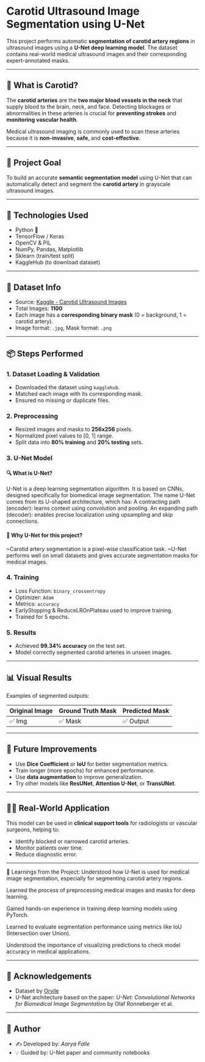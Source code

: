 
# Carotid Ultrasound Image Segmentation using U-Net

This project performs automatic **segmentation of carotid artery regions** in ultrasound images using a **U-Net deep learning model**. The dataset contains real-world medical ultrasound images and their corresponding expert-annotated masks.

---

## 🧠 What is Carotid?

The **carotid arteries** are the **two major blood vessels in the neck** that supply blood to the brain, neck, and face. Detecting blockages or abnormalities in these arteries is crucial for **preventing strokes** and **monitoring vascular health**. 

Medical ultrasound imaging is commonly used to scan these arteries because it is **non-invasive**, **safe**, and **cost-effective**.

---

## 🎯 Project Goal

To build an accurate **semantic segmentation model** using U-Net that can automatically detect and segment the **carotid artery** in grayscale ultrasound images.

---

## 🧰 Technologies Used

- Python 🐍
- TensorFlow / Keras
- OpenCV & PIL
- NumPy, Pandas, Matplotlib
- Sklearn (train/test split)
- KaggleHub (to download dataset)

---

## 📁 Dataset Info

- Source: [Kaggle - Carotid Ultrasound Images](https://www.kaggle.com/datasets/orvile/carotid-ultrasound-images)
- Total Images: **1100**
- Each image has a **corresponding binary mask** (0 = background, 1 = carotid artery).
- Image format: `.jpg`, Mask format: `.png`

---

## 📦 Steps Performed

### 1. Dataset Loading & Validation
- Downloaded the dataset using `kagglehub`.
- Matched each image with its corresponding mask.
- Ensured no missing or duplicate files.

### 2. Preprocessing
- Resized images and masks to **256x256** pixels.
- Normalized pixel values to [0, 1] range.
- Split data into **80% training** and **20% testing** sets.

### 3. U-Net Model

#### 🔍 What is U-Net?
U-Net is a deep learning segmentation algorithm.
It is based on CNNs, designed specifically for biomedical image segmentation.
The name U-Net comes from its U-shaped architecture, which has:
A contracting path (encoder): learns context using convolution and pooling.
An expanding path (decoder): enables precise localization using upsampling and skip connections.

#### 📌 Why U-Net for this project?
~Carotid artery segmentation is a pixel-wise classification task.
~U-Net performs well on small datasets and gives accurate segmentation masks for medical images.

### 4. Training
- Loss Function: `binary_crossentropy`
- Optimizer: `Adam`
- Metrics: `accuracy`
- EarlyStopping & ReduceLROnPlateau used to improve training.
- Trained for 5 epochs.

### 5. Results
- Achieved **99.34% accuracy** on the test set.
- Model correctly segmented carotid arteries in unseen images.

---

## 📊 Visual Results

Examples of segmented outputs:

| Original Image | Ground Truth Mask | Predicted Mask |
|----------------|-------------------|----------------|
|     ✅ Img      |        ✅ Mask      |     ✅ Output   |

---

## 🧪 Future Improvements

- Use **Dice Coefficient** or **IoU** for better segmentation metrics.
- Train longer (more epochs) for enhanced performance.
- Use **data augmentation** to improve generalization.
- Try other models like **ResUNet**, **Attention U-Net**, or **TransUNet**.

---

## 🧑‍⚕️ Real-World Application

This model can be used in **clinical support tools** for radiologists or vascular surgeons, helping to:
- Identify blocked or narrowed carotid arteries.
- Monitor patients over time.
- Reduce diagnostic error.

---

🧠 Learnings from the Project:
Understood how U-Net is used for medical image segmentation, especially for segmenting carotid artery regions.

Learned the process of preprocessing medical images and masks for deep learning.

Gained hands-on experience in training deep learning models using PyTorch.

Learned to evaluate segmentation performance using metrics like IoU (Intersection over Union).

Understood the importance of visualizing predictions to check model accuracy in medical applications.

---

## 🤝 Acknowledgements

- Dataset by [Orvile](https://www.kaggle.com/datasets/orvile/carotid-ultrasound-images)
- U-Net architecture based on the paper: *U-Net: Convolutional Networks for Biomedical Image Segmentation* by Olaf Ronneberger et al.

---

## 📌 Author

- ✍️ Developed by: *Aarya Falle*  
- 💡 Guided by: U-Net paper and community notebooks  
